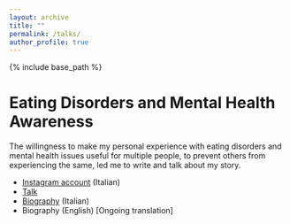 ```yaml
---
layout: archive
title: ""
permalink: /talks/
author_profile: true
---
```


{% include base_path %}

Eating Disorders and Mental Health Awareness
=====
The willingness to make my personal experience with eating disorders and mental health issues useful for multiple people, to prevent others from experiencing the same, led me to write and talk about my story.  
- [Instagram account](https://www.instagram.com/unalotta_millepassi/) (Italian)
- [Talk](https://www.instagram.com/tv/C2KNAE5MCK2/?igsh=NDNnYTVkbTg2aTFp)
- [Biography](https://www.amazon.it/lotta-mille-passi-Jenny-Vivian/dp/B0CKM3S3MD) (Italian)
- Biography (English) [Ongoing translation]
